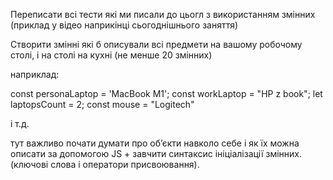 Переписати всі тести які ми писали до цьогл з використанням змінних (приклад у відео наприкінці сьогоднішнього заняття)

Створити змінні які б описували всі предмети на вашому робочому столі, і на столі на кухні (не менше 20 змінних)
 
наприклад:
 
const personaLaptop = 'MacBook M1';
const workLaptop = "HP z book";
let laptopsCount = 2;
const mouse = "Logitech"
 
і т.д.
 
тут важливо почати думати про обʼєкти навколо себе і як їх можна описати за допомогою JS + завчити синтаксис ініціалізації змінних. (ключові слова і оператори присвоювання).
